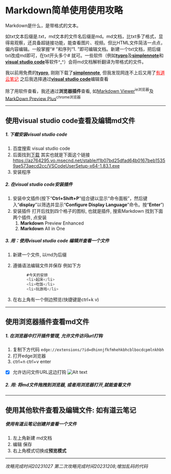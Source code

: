 # Markdown简单使用使用攻略

Markdown是什么，是带格式的文本。

如txt文本后缀是.txt，md文本的文件名后缀是md。md文档，比txt多了格式，显得易观察，还具备超链接功能，能查看图片、视频。但比HTML文件简洁一点点，偏内容编辑。一般掌握“# ”和序列“1. ”即可编辑文档。新建一个txt文档，把后缀txt改成md即可，在txt开头多个# 就可。一些软件（例如[**typro**](https://typoraio.cn)及[**simplennote**](https://apps.microsoft.com/detail/9NXQQ40LDW3X?hl=en-us&gl=US)和[**visual studio code**](https://visualstudio.microsoft.com/zh-hans/free-developer-offers/)等软件^_^）会将md文档解析翻译为带格式的文件。

我以前用免费的[**typro**](https://typoraio.cn), 刚刚下载了[**simplennote**](https://apps.microsoft.com/detail/9NXQQ40LDW3X?hl=en-us&gl=US), 但我发现网连不上后又用了<a href =https://note.youdao.com style="color:red">有道云笔记</a> 之后我选择通过[**visual studio code**](https://visualstudio.microsoft.com/zh-hans/free-developer-offers/)编辑查看

除了用软件查看，我还通过**浏览器插件**查看, 如[Markdown Viewer](https://chrome.google.com/webstore/detail/markdown-viewer/ckkdlimhmcjmikdlpkmbgfkaikojcbjk)<sup>ie浏览器</sup>及[MarkDown Preview Plus](https://chrome.google.com/webstore/detail/markdown-preview-plus/febilkbfcbhebfnokafefeacimjdckgl?utm_source=ext_sidebar&hl=zh-CN)<sup>chrome浏览器</sup>


------------------------
## 使用visual studio code查看及编辑md文件
##### 1. 下载安装visual studio code
   1. 百度搜索 visual studio code
   2. 后面找到[下载](https://code.visualstudio.com/Download)
其实也就是下面这个链接
https://az764295.vo.msecnd.net/stable/f1b07bd25dfad64b0167beb15359ae573aecd2cc/VSCodeUserSetup-x64-1.83.1.exe
   3. 安装程序
##### 2. 在visual studio code安装插件
   1. 安装中文插件(按下“**Ctrl+Shift+P**”组合键以显示“命令面板”，然后键入“**display**”以筛选并显示“**Configure Display Language**”命令。按“**Enter**”)
   2. 安装插件
   打开后找到四个格子的图标, 也就是插件, 搜索Markdown 找到下面两个插件, 点安装
      1. **Markdown** Preview Enhanced
      2. **Markdown** All in One
   
##### 3. 用：使用visual studio code 编辑并查看一个文件

1. 新建一个文件, 以md为后缀
2. 遵循语法编辑文件并保存
   例如下方
   ```javascript copy
         #今天的安排
         <li>起床</li>
         <li>吃饭</li>
         <li>玩游戏</li>
    ```

4. 在右上角有一个侧边预览(快捷键是ctrl+k v)

------------------------------

## 使用浏览器插件查看md文件
##### 1. 在浏览器中打开插件管理, 允许文件访问url打钩
   1. 复制下方代码
    `edge://extensions/?id=dhinnjfkfmhehkbhcblbocdcpmlnkhbh`
   2. 打开edge浏览器
   3. ctrl+n ctrl+v enter
   - [x] 允许访问文件URL这边打钩
    ![Alt text](image.png)
##### 2. 用: 将md文件拖拽到浏览器, 或者用浏览器打开,就能查看文件

------------

## 使用其他软件查看及编辑文件: 如有道云笔记
##### 使用有道云笔记创建并查看一个文件
1. 左上角新建 md文档
2. 编辑 保存
3. 右上角模式切换成**预览模式**


----------------

*攻略完成时间20231027*
*第二次攻略完成时间20231208;增加乱码的代码*
<!-- <meta charset="UTF-8" -->
